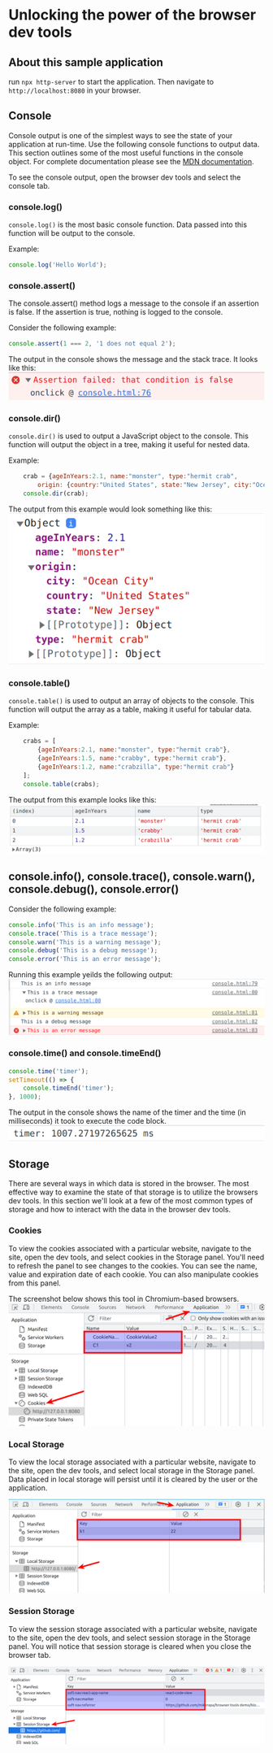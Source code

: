 # Unlocking the power of the browser dev tools


## About this sample application

run `npx http-server` to start the application. Then navigate to `http://localhost:8080` in your browser.

## Console
Console output is one of the simplest ways to see the state of your application at run-time. Use the following console
functions to output data. This section outlines some of the most useful functions in the console object. For complete documentation please see the [MDN documentation](https://developer.mozilla.org/en-US/docs/Web/API/Console).

To see the console output, open the browser dev tools and select the console tab.

### console.log()
`console.log()` is the most basic console function. Data passed into this function will be output to the console.

Example:
```javascript
console.log('Hello World');
```

### console.assert()
The console.assert() method logs a message to the console if an assertion is false. 
If the assertion is true, nothing is logged to the console.

Consider the following example:
```javascript
console.assert(1 === 2, '1 does not equal 2');
```

The output in the console shows the message and the stack trace. It looks like this:
![console.assert() output](images/assertFailedOutput.png)

### console.dir()
`console.dir()` is used to output a JavaScript object to the console. This function will output the object in a tree, making it useful for nested data.

Example:
```javascript
    crab = {ageInYears:2.1, name:"monster", type:"hermit crab", 
        origin: {country:"United States", state:"New Jersey", city:"Ocean City"}};
    console.dir(crab);
```

The output from this example would look something like this:
![console.dir() output](images/consoleDir.png)


### console.table()
`console.table()` is used to output an array of objects to the console. This function will output the array as a table, making it useful for tabular data.

Example:
```javascript
    crabs = [
        {ageInYears:2.1, name:"monster", type:"hermit crab"}, 
        {ageInYears:1.5, name:"crabby", type:"hermit crab"},
        {ageInYears:1.2, name:"crabzilla", type:"hermit crab"}
    ];
    console.table(crabs);
```

The output from this example looks like this:
![console.dir() output](images/consoleTable.png)


## console.info(), console.trace(), console.warn(), console.debug(), console.error()

Consider the following example:
```javascript
console.info('This is an info message');
console.trace('This is a trace message');
console.warn('This is a warning message');
console.debug('This is a debug message');
console.error('This is an error message');
```

Running this example yeilds the following output:
![log level output](images/levelOutput.png)

### console.time() and console.timeEnd()

```javascript
console.time('timer');
setTimeout(() => {
    console.timeEnd('timer');
}, 1000);

```

The output in the console shows the name of the timer and the 
time (in milliseconds) it took to execute the code block.
![timer output](images/timerOutput.png)


## Storage
There are several ways in which data is stored in the browser. The most effective way to 
examine the state of that storage is to utilize the browsers dev tools. In this section
we'll look at a few of the most common types of storage and how to interact with the data
in the browser dev tools.
### Cookies
To view the cookies associated with a particular website, navigate to the site, open the dev tools, and select cookies in the Storage panel. You'll need to refresh the panel to see changes to the 
cookies. You can see the name, value and expiration date of each cookie. You can also manipulate cookies from this panel.

The screenshot below shows this tool in Chromium-based browsers.
![cookies](images/cookiesPanel.png)

### Local Storage
To view the local storage associated with a particular website, navigate to the site, open the dev tools, and select local storage in the Storage panel. Data placed in local storage 
will persist until it is cleared by the user or the application.

![local storage](images/localStoragePanel.png)

### Session Storage
To view the session storage associated with a particular website, navigate to the site, open the dev tools, and select session storage in the Storage panel. You will notice that 
session storage is cleared when you close the browser tab.

![session storage](images/sessionStoragePanel.png)
